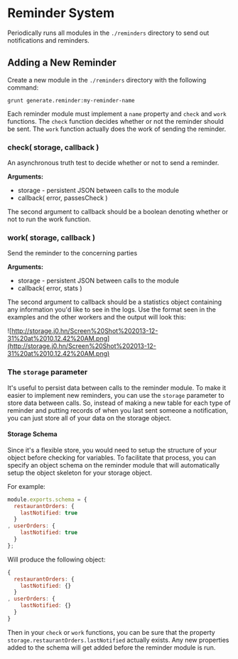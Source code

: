 # Reminder System

Periodically runs all modules in the ```./reminders``` directory to send out notifications and reminders.

## Adding a New Reminder

Create a new module in the ```./reminders``` directory with the following command:

```
grunt generate.reminder:my-reminder-name
```

Each reminder module must implement a ```name``` property and ```check``` and ```work``` functions. The ```check``` function decides whether or not the reminder should be sent. The ```work``` function actually does the work of sending the reminder.

### check( storage, callback )

An asynchronous truth test to decide whether or not to send a reminder.

__Arguments:__

* storage - persistent JSON between calls to the module
* callback( error, passesCheck )

The second argument to callback should be a boolean denoting whether or not to run the work function.

### work( storage, callback )

Send the reminder to the concerning parties

__Arguments:__

* storage - persistent JSON between calls to the module
* callback( error, stats )

The second argument to callback should be a statistics object containing any information you'd like to see in the logs. Use the format seen in the examples and the other workers and the output will look this:

![http://storage.j0.hn/Screen%20Shot%202013-12-31%20at%2010.12.42%20AM.png](http://storage.j0.hn/Screen%20Shot%202013-12-31%20at%2010.12.42%20AM.png)

### The `storage` parameter

It's useful to persist data between calls to the reminder module. To make it easier to implement new reminders, you can use the `storage` parameter to store data between calls. So, instead of making a new table for each type of reminder and putting records of when you last sent someone a notification, you can just store all of your data on the storage object.

#### Storage Schema

Since it's a flexible store, you would need to setup the structure of your object before checking for variables. To facilitate that process, you can specify an object schema on the reminder module that will automatically setup the object skeleton for your storage object.

For example:

```javascript
module.exports.schema = {
  restaurantOrders: {
    lastNotified: true
  }
, userOrders: {
    lastNotified: true
  }
};
```

Will produce the following object:

```javascript
{
  restaurantOrders: {
    lastNotified: {}
  }
, userOrders: {
    lastNotified: {}
  }
}
```

Then in your ```check``` or ```work``` functions, you can be sure that the property ```storage.restaurantOrders.lastNotified``` actually exists. Any new properties added to the schema will get added before the reminder module is run.
